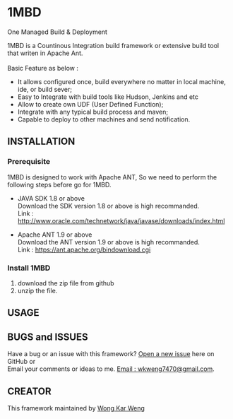 # 1MBD
One Managed Build &amp; Deployment

1MBD is a Countinous Integration build framework or extensive build tool that writen in Apache Ant. <br/><br/>
Basic Feature as below : <br/>
* It allows configured once, build everywhere no matter in local machine, ide, or build sever; <br/>
* Easy to Integrate with build tools like Hudson, Jenkins and etc <br/>
* Allow to create own UDF (User Defined Function); <br/>
* Integrate with any typical build process and maven; <br/>
* Capable to deploy to other machines and send notification. <br/>
   
## INSTALLATION

### Prerequisite

1MBD is designed to work with Apache ANT, So we need to perform the following steps before go for 1MBD.<br/>

* JAVA SDK 1.8 or above <br/>
Download the SDK version 1.8 or above is high recommanded. <br/>
Link : http://www.oracle.com/technetwork/java/javase/downloads/index.html  <br/>

* Apache ANT 1.9 or above <br/>
Download the ANT version 1.9 or above is high recommanded. <br/>
Link : https://ant.apache.org/bindownload.cgi <br/>

### Install 1MBD
1. download the zip file from github
2. unzip the file.

## USAGE

## BUGS and ISSUES

Have a bug or an issue with this framework? [Open a new issue](https://github.com/w3ng/1MBD/issues) here on GitHub or <br/>
Email your comments or ideas to me. [Email : wkweng7470@gmail.com](wkweng7470@gmail.com).


## CREATOR

This framework maintained by [Wong Kar Weng](wkweng7470@gmail.com)



